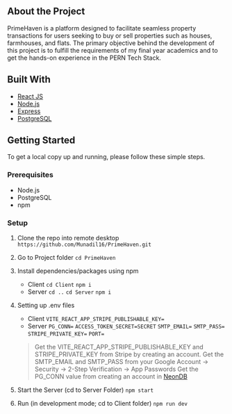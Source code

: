 ## About the Project
PrimeHaven is a platform designed to facilitate seamless property transactions for users seeking to buy or sell properties such as houses, farmhouses, and flats. The primary objective behind the development of this project is to fulfill the requirements of my final year academics and to get the hands-on experience in the PERN Tech Stack.

## Built With
- [React JS](https://react.dev/)
- [Node.js](https://nodejs.org/en)
- [Express](https://expressjs.com/)
- [PostgreSQL](https://www.postgresql.org/)

## Getting Started
To get a local copy up and running, please follow these simple steps.

### Prerequisites
- Node.js
- PostgreSQL
- npm

### Setup
1. Clone the repo into remote desktop
   `https://github.com/Munadil16/PrimeHaven.git`
3. Go to Project folder
   `cd PrimeHaven`
4. Install dependencies/packages using npm
   - Client
     `cd Client`
     `npm i`
   - Server
     `cd ..`
     `cd Server`
     `npm i`
5. Setting up .env files
   - Client
     `VITE_REACT_APP_STRIPE_PUBLISHABLE_KEY=`
   - Server
     `PG_CONN=`
     `ACCESS_TOKEN_SECRET=SECRET`
     `SMTP_EMAIL=`
     `SMTP_PASS=`
     `STRIPE_PRIVATE_KEY=`
     `PORT=`

   > Get the VITE_REACT_APP_STRIPE_PUBLISHABLE_KEY and STRIPE_PRIVATE_KEY from Stripe by creating an account.
   > Get the SMTP_EMAIL and SMTP_PASS from your Google Account -> Security -> 2-Step Verification -> App Passwords
   > Get the PG_CONN value from creating an account in [NeonDB](https://neon.tech/)
6. Start the Server (cd to Server Folder)
   `npm start`
7. Run (in development mode; cd to Client folder) 
   `npm run dev`
